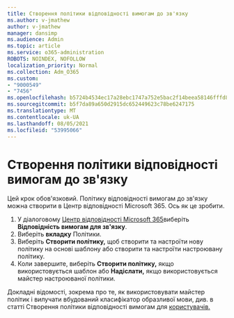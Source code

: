 ```yaml
---
title: Створення політики відповідності вимогам до зв'язку
ms.author: v-jmathew
author: v-jmathew
manager: dansimp
ms.audience: Admin
ms.topic: article
ms.service: o365-administration
ROBOTS: NOINDEX, NOFOLLOW
localization_priority: Normal
ms.collection: Adm_O365
ms.custom:
- "9000549"
- "7456"
ms.openlocfilehash: b5724b4534ec17a28ebc1747a752e5bac2f14beea58146fffd8f35fad1e07edc
ms.sourcegitcommit: b5f7da89a650d2915dc652449623c78be6247175
ms.translationtype: MT
ms.contentlocale: uk-UA
ms.lasthandoff: 08/05/2021
ms.locfileid: "53995066"
---
```

# <a name="create-a-communication-compliance-policy"></a>Створення політики відповідності вимогам до зв'язку

Цей крок обов'язковий. Політику відповідності вимогам до зв'язку можна створити в Центр відповідності Microsoft 365. Ось як це зробити.

1. У діалоговому [Центр відповідності Microsoft 365](https://go.microsoft.com/fwlink/?linkid=2130502)виберіть **Відповідність вимогам для зв'язку**.
2. Виберіть **вкладку** Політики.
3. Виберіть **Створити політику,** щоб створити та настроїти нову політику на основі шаблону або створити та настроїти настроювану політику.
4. Коли завершите, виберіть **Створити політику,** якщо використовується шаблон або **Надіслати,** якщо використовується майстер настроюваної політики.

Докладні відомості, зокрема про те, як використовувати майстер політик і вилучати вбудований класифікатор образливої мови, див. в статті Створення політики відповідності вимогам для [користувачів.](https://go.microsoft.com/fwlink/?linkid=2129079)
